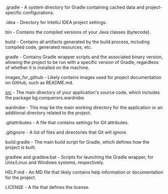 .gradle - A system directory for Gradle containing cached data and project-specific configurations.

.idea - Directory for IntelliJ IDEA project settings.

bin - Contains the compiled versions of your Java classes (bytecode).

build - Contains all artifacts generated by the build process, including compiled code, generated resources, etc.

gradle - Contains Gradle wrapper scripts and the associated binary version, allowing the project to be run with a specific version of Gradle, regardless of whether it is installed on the machine.

images_for_github - Likely contains images used for project documentation on GitHub, such as README.md.

[src](src.md) - The main directory of your application's source code, which includes the package bg.conquerors.wardrobe.

wardrobe - This may be the main working directory for the application or an additional directory related to the project.

.gitattributes - A file that contains settings for Git attributes.

.gitignore - A list of files and directories that Git will ignore.

build.gradle - The main build script for Gradle, which defines how the project is built.

gradlew and gradlew.bat - Scripts for launching the Gradle wrapper, for Unix/Linux and Windows systems, respectively.

HELP.md - An MD file that likely contains help information or documentation for the project.

LICENSE - A file that defines the license.
